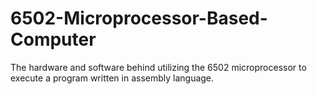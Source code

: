 # 6502-Microprocessor-Based-Computer
The hardware and software behind utilizing the 6502 microprocessor to execute a program written in assembly language.
